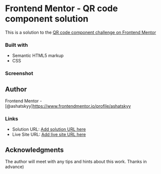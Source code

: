 # Frontend Mentor - QR code component solution

This is a solution to the [QR code component challenge on Frontend Mentor](https://www.frontendmentor.io/challenges/qr-code-component-iux_sIO_H)


### Built with

- Semantic HTML5 markup
- CSS 


### Screenshot

[](./screenshot.jpg)


## Author

 Frontend Mentor - [@ashatskyy]https://www.frontendmentor.io/profile/ashatskyy


### Links

- Solution URL: [Add solution URL here](https://github.com/ashatskyy/QR-Frontend-1)
- Live Site URL: [Add live site URL here](https://ashatskyy.github.io/QR-Frontend-1/)

## Acknowledgments

The author will meet with any tips and hints about this work. Thanks in advance)